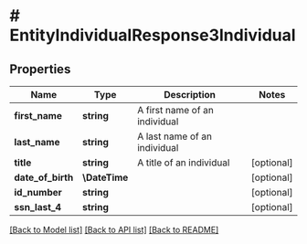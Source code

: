 # # EntityIndividualResponse3Individual

## Properties

Name | Type | Description | Notes
------------ | ------------- | ------------- | -------------
**first_name** | **string** | A first name of an individual |
**last_name** | **string** | A last name of an individual |
**title** | **string** | A title of an individual | [optional]
**date_of_birth** | **\DateTime** |  | [optional]
**id_number** | **string** |  | [optional]
**ssn_last_4** | **string** |  | [optional]

[[Back to Model list]](../../README.md#models) [[Back to API list]](../../README.md#endpoints) [[Back to README]](../../README.md)
